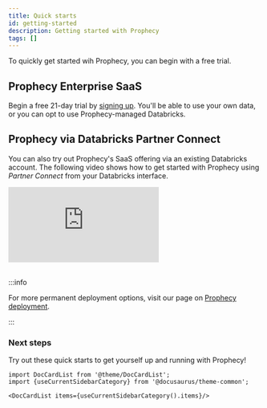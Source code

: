 ```yaml
---
title: Quick starts
id: getting-started
description: Getting started with Prophecy
tags: []
---
```


To quickly get started wih Prophecy, you can begin with a free trial.

## Prophecy Enterprise SaaS

Begin a free 21-day trial by [signing up](https://app.prophecy.io/metadata/auth/signup). You'll be able to use your own data, or you can opt to use Prophecy-managed Databricks.

## Prophecy via Databricks Partner Connect

You can also try out Prophecy's SaaS offering via an existing Databricks account. The following video shows how to get started with Prophecy using _Partner Connect_ from your Databricks interface.

<div class="video-container">
<iframe src="https://www.youtube.com/embed/mh-6lpYJcqs" title="YouTube video player" frameborder="0" allow="accelerometer; autoplay; clipboard-write; encrypted-media; gyroscope; picture-in-picture" allowfullscreen></iframe>
</div>
<br />

:::info

For more permanent deployment options, visit our page on [Prophecy deployment](docs/administration/prophecy-deployment.md).

:::

### Next steps

Try out these quick starts to get yourself up and running with Prophecy!

```mdx-code-block
import DocCardList from '@theme/DocCardList';
import {useCurrentSidebarCategory} from '@docusaurus/theme-common';

<DocCardList items={useCurrentSidebarCategory().items}/>
```
